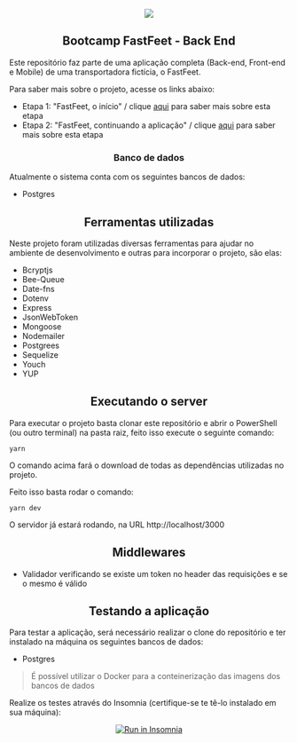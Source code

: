 <p align="center">
<img src="https://user-images.githubusercontent.com/7776944/73502355-851b9c00-43a7-11ea-8f9e-64de2e46010a.png"/>
</p>

<h2 align="center">
Bootcamp FastFeet - Back End
</h2>

Este repositório faz parte de uma aplicação completa (Back-end, Front-end e Mobile) de uma transportadora fictícia, o FastFeet.

Para saber mais sobre o projeto, acesse os links abaixo:

- Etapa 1: "FastFeet, o início" / clique <a href="https://github.com/Rocketseat/bootcamp-gostack-desafio-02/blob/master/README.md#desafio-02-iniciando-aplica%C3%A7%C3%A3o">aqui</a> para saber mais sobre esta etapa
- Etapa 2: "FastFeet, continuando a aplicação" / clique <a href="https://github.com/Rocketseat/bootcamp-gostack-desafio-03/blob/master/README.md#desafio-03-continuando-aplica%C3%A7%C3%A3o">aqui</a> para saber mais sobre esta etapa

<h3 align="center">
  Banco de dados
</h3>

Atualmente o sistema conta com os seguintes bancos de dados:

- Postgres

<h2 align="center">
	Ferramentas utilizadas
</h2>

Neste projeto foram utilizadas diversas ferramentas para ajudar no ambiente de desenvolvimento e outras para incorporar o projeto, são elas:

 - Bcryptjs
 - Bee-Queue
 - Date-fns
 - Dotenv
 - Express
 - JsonWebToken
 - Mongoose
 - Nodemailer
 - Postgrees
 - Sequelize
 - Youch
 - YUP

<h2 align="center">
	Executando o server
</h2>

Para executar o projeto basta clonar este repositório e abrir o PowerShell (ou outro terminal) na pasta raiz, feito isso execute o seguinte comando:

```
yarn
```

O comando acima fará o download de todas as dependências utilizadas no projeto.

Feito isso basta rodar o comando:

```
yarn dev
```

O servidor já estará rodando, na URL http://localhost/3000

<h2 align="center">
	Middlewares
</h2>

- Validador verificando se existe um token no header das requisições e se o mesmo é válido

<h2 align="center">
	Testando a aplicação
</h2>

Para testar a aplicação, será necessário realizar o clone do repositório e ter instalado na máquina os seguintes bancos de dados:

- Postgres
> É possível utilizar o Docker para a conteinerização das imagens dos bancos de dados

Realize os testes através do Insomnia (certifique-se te tê-lo instalado em sua máquina):

<div align="center">
<a href="https://insomnia.rest/run/?label=GoStack%20-%20FastFeet&uri=https%3A%2F%2Fraw.githubusercontent.com%2Fjfelipearaujo%2Fbootcamp-gostack-fastfeet-backend%2Fmaster%2Fgostack_fastfeet_backend.json" target="_blank"><img src="https://insomnia.rest/images/run.svg" alt="Run in Insomnia"></a>
</div>
